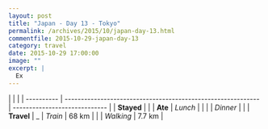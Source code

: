 ```yaml
---
layout: post
title: "Japan - Day 13 - Tokyo"
permalink: /archives/2015/10/japan-day-13.html
commentfile: 2015-10-29-japan-day-13
category: travel
date: 2015-10-29 17:00:00
image: ""
excerpt: |
  Ex
---
```


|            |                                                              |
| ---------- | ------------------------------------------------------------ | ----------------------------- |
| **Stayed** | []() |
| **Ate**    | _Lunch_                                                      |           |
|            | _Dinner_                                                     | |
| **Travel** | _            | _Train_                                                      | 68 km                         |
|            | _Walking_                                                    | 7.7 km                        |
